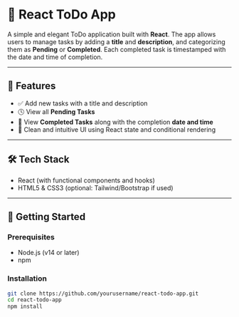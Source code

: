 # 📝 React ToDo App

A simple and elegant ToDo application built with **React**. The app allows users to manage tasks by adding a **title** and **description**, and categorizing them as **Pending** or **Completed**. Each completed task is timestamped with the date and time of completion.

---

## 🚀 Features

- ✅ Add new tasks with a title and description
- 🕓 View all **Pending Tasks**
- 📅 View **Completed Tasks** along with the completion **date and time**
- 🧠 Clean and intuitive UI using React state and conditional rendering

---

## 🛠️ Tech Stack

- React (with functional components and hooks)
- HTML5 & CSS3 (optional: Tailwind/Bootstrap if used)

---

## 🔧 Getting Started

### Prerequisites

- Node.js (v14 or later)
- npm

### Installation

```bash
git clone https://github.com/yourusername/react-todo-app.git
cd react-todo-app
npm install
